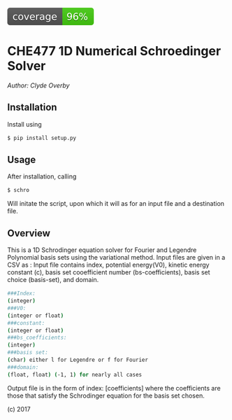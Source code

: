 ![code coverage badge here](img/coverage.svg)

# CHE477 1D Numerical Schroedinger Solver

*Author: Clyde Overby*


## Installation

Install using 
```sh
$ pip install setup.py
```
## Usage

After installation, calling
```sh
$ schro
```
Will initate the script, upon which it will as for an input file and a destination file.

## Overview

This is a 1D Schrodinger equation solver for Fourier and Legendre Polynomial basis sets using the variational method.  Input files are given in a CSV as :
Input file contains index, potential energy(V0), kinetic energy constant (c), basis set cooefficient number (bs-coefficients), basis set choice (basis-set), and domain.

```sh
###Index:
(integer)
###V0:
(integer or float)
###constant:
(integer or float)
###bs_coefficients:
(integer)
###basis set:
(char) either l for Legendre or f for Fourier
###domain:
(float, float) (-1, 1) for nearly all cases
```

Output file is in the form of index: [coefficients] where the coefficients are those that satisfy the Schrodinger equation for the basis set chosen.

(c) 2017